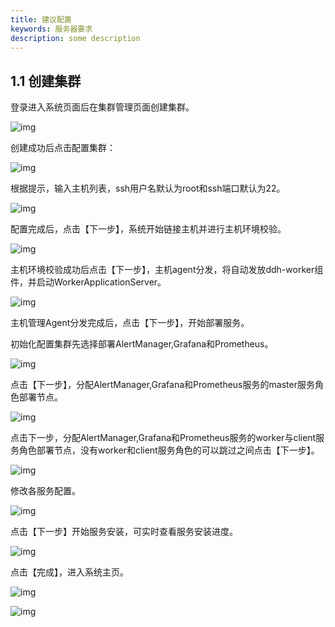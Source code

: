 ```yaml
---
title: 建议配置
keywords: 服务器要求
description: some description
---
```


## 1.1 创建集群

登录进入系统页面后在集群管理页面创建集群。

![img](file:///C:\Users\诸葛余\AppData\Local\Temp\ksohtml19564\wps9.jpg) 

创建成功后点击配置集群：

![img](file:///C:\Users\诸葛余\AppData\Local\Temp\ksohtml19564\wps10.jpg) 

根据提示，输入主机列表，ssh用户名默认为root和ssh端口默认为22。

![img](file:///C:\Users\诸葛余\AppData\Local\Temp\ksohtml19564\wps11.jpg) 

配置完成后，点击【下一步】，系统开始链接主机并进行主机环境校验。

![img](file:///C:\Users\诸葛余\AppData\Local\Temp\ksohtml19564\wps12.jpg) 

主机环境校验成功后点击【下一步】，主机agent分发，将自动发放ddh-worker组件，并启动WorkerApplicationServer。

![img](file:///C:\Users\诸葛余\AppData\Local\Temp\ksohtml19564\wps13.jpg) 

主机管理Agent分发完成后，点击【下一步】，开始部署服务。

初始化配置集群先选择部署AlertManager,Grafana和Prometheus。

![img](file:///C:\Users\诸葛余\AppData\Local\Temp\ksohtml19564\wps14.jpg) 

点击【下一步】，分配AlertManager,Grafana和Prometheus服务的master服务角色部署节点。

![img](file:///C:\Users\诸葛余\AppData\Local\Temp\ksohtml19564\wps15.jpg) 

点击下一步，分配AlertManager,Grafana和Prometheus服务的worker与client服务角色部署节点，没有worker和client服务角色的可以跳过之间点击【下一步】。

![img](file:///C:\Users\诸葛余\AppData\Local\Temp\ksohtml19564\wps16.jpg) 

修改各服务配置。

![img](file:///C:\Users\诸葛余\AppData\Local\Temp\ksohtml19564\wps17.jpg) 

点击【下一步】开始服务安装，可实时查看服务安装进度。

![img](file:///C:\Users\诸葛余\AppData\Local\Temp\ksohtml19564\wps18.jpg) 

点击【完成】，进入系统主页。

![img](file:///C:\Users\诸葛余\AppData\Local\Temp\ksohtml19564\wps19.jpg) 

![img](file:///C:\Users\诸葛余\AppData\Local\Temp\ksohtml19564\wps20.jpg) 

